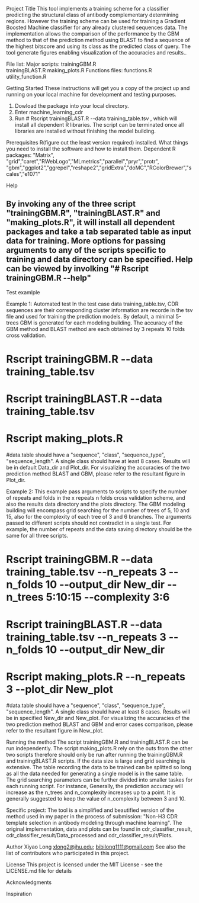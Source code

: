 Project Title
This tool implements a training scheme for a classifier predicting the structural class of antibody complementary determining regions. However the training scheme can be used for training a Gradient Boosted Machine classifier for any already clustered sequences data. The implementation allows the comparison of the performance by the GBM method to that of the prediction method using BLAST to find a sequence of the highest bitscore and using its class as the predicted class of query. The tool generate figures enabling visualization of the accuracies and results.. 

File list:
Major scripts:
	trainingGBM.R  
	trainingBLAST.R 
	making_plots.R
Functions files:
	functions.R
	utility_function.R


Getting Started
These instructions will get you a copy of the project up and running on your local machine for development and testing purposes.
1. Dowload the package into your local directory. 
2. Enter machine_learning_cdr
3. Run # Rscript trainingBLAST.R --data training_table.tsv , which will install all dependent R libraries. The script can be terminated once all libraries are installed without finishing the model building.  


Prerequisites
R(figure out the least version required) installed. 
What things you need to install the software and how to install them. Dependent R packages:
 "Matrix", "grid","caret","RWebLogo","MLmetrics","parallel","pryr","protr", "gbm","ggplot2","ggrepel","reshape2","gridExtra","doMC","RColorBrewer","scales","e1071"

Help
## By invoking any of the three script "trainingGBM.R", "trainingBLAST.R" and "making_plots.R", it will install all dependent packages and take a tab separated table as input data for training. More options for passing arguments to any of the scripts specific to training and data directory can be specified. Help can be viewed by involking "# Rscript trainingGBM.R  --help" 


Test examlple

Example 1: Automated test
In the test case data training_table.tsv, CDR sequences are their corresponding cluster information are recorde in the tsv file and used for training the prediction models. By default, a minimal 5-trees GBM is generated for each modeling building. The accuracy of the GBM method and BLAST method are each obtained by 3 repeats 10 folds cross validation.  
# Rscript trainingGBM.R  --data training_table.tsv
# Rscript trainingBLAST.R  --data training_table.tsv
# Rscript making_plots.R  
#data.table should have a "sequence", "class", "sequence_type", "sequence_length". A single class should have at least 8 cases. 
Results will be in default Data_dir and Plot_dir. 
For visualizing the accuracies of the two prediction method BLAST and GBM, please refer to the resultant figure in Plot_dir. 

Example 2:
This example pass arguments to scripts to specify the number of repeats and folds in the x repeats n folds cross validation scheme, and also the results data directory and the plots directory. The GBM modeling building will encompass grid searching for the number of trees of 5, 10 and 15, also for the complexity of each tree of 3 and 6 branches. The arguments passed to different scripts should not contradict in a single test. For example, the number of repeats and the data saving directory should be the same for all three scripts.    
# Rscript trainingGBM.R  --data training_table.tsv  --n_repeats 3 --n_folds 10  --output_dir New_dir --n_trees 5:10:15 --complexity 3:6
# Rscript trainingBLAST.R  --data training_table.tsv  --n_repeats 3 --n_folds 10  --output_dir New_dir
# Rscript making_plots.R --n_repeats 3  --plot_dir  New_plot
#data.table should have a "sequence", "class", "sequence_type", "sequence_length". A single class should have at least 8 cases.
Results will be in specified New_dir and New_plot.
For visualizing the accuracies of the two prediction method BLAST and GBM and error cases comparison, please refer to the resultant figure in New_plot.

Running the method
The script trainingGBM.R and trainingBLAST.R can be run independently. The script making_plots.R rely on the outs from the other two scripts therefore should only be run after running the trainingGBM.R and trainingBLAST.R scripts.
If the data size is large and grid searching is extensive. The table recording the data to be trained can be splitted so long as all the data needed for generating a single model is in the same table. The grid searching parameters can be further divided into smaller taskes for each running script. For instance, 
Generally, the prediction accuracy will increase as the n_trees and n_complexity increases up to a point. It is generally suggested to keep the value of n_complexity between 3 and 10. 

Specific project:
The tool is a simplified and beautified version of the method used in my paper in the process of submission: "Non-H3 CDR template selection in antibody modeling through machine learning". The original implementation, data and plots can be found in cdr_classifier_result, cdr_classifier_result/Data_processed and cdr_classifier_result/Plots.


Author
Xiyao Long  xlong2@jhu.edu; bibilong1111@gmail.com
See also the list of contributors who participated in this project.

License
This project is licensed under the MIT License - see the LICENSE.md file for details

Acknowledgments


Inspiration




